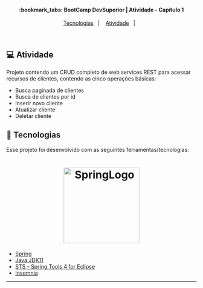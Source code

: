 <h4 align="center">
  :bookmark_tabs: BootCamp DevSuperior | Atividade - Capítulo 1
</h4>

<p align="center">
  <a href="#devsuperior-tecnologias">Tecnologias</a>&nbsp;&nbsp;&nbsp;|&nbsp;&nbsp;&nbsp;
  <a href="#-projeto">Atividade</a>&nbsp;&nbsp;&nbsp;|&nbsp;&nbsp;&nbsp;
</p>
<br>

## 💻 Atividade

Projeto contendo um CRUD completo de web services REST para acessar recursos de clientes, contendo as cinco operações básicas:
- Busca paginada de clientes
- Busca de clientes por id
- Inserir novo cliente
- Atualizar cliente
- Deletar cliente

## :beginner: Tecnologias

Esse projeto foi desenvolvido com as seguintes ferramentas/tecnologias:
<h1 align="center">
    <img alt="SpringLogo" title="#spring" src="https://spring.io/images/spring-logo-9146a4d3298760c2e7e49595184e1975.svg" width="200px" />
</h1>


- [Spring](https://spring.io/why-spring)
- [Java JDK11](https://jdk.java.net/11/)
- [STS - Spring Tools 4 for Eclipse](https://nodejs.org/en/)   
- [Insomnia](https://insomnia.rest/)






---
